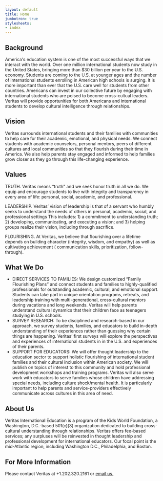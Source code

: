 ```yaml
---
layout: default
title: Home
jumbotron: true
stylesheets:
- index
---
```


## Background
America's education system is one of the most successful ways that we interact with the world. Over one million international students now study in the United States, bringing more than $30 billion per year to the U.S. economy. Students are coming to the U.S. at younger ages and the number of international students enrolling in American high schools is surging. It is more important than ever that the U.S. care well for students from other countries. Americans can invest in our collective future by engaging with international students who are poised to become cross-cultual leaders. Veritas will provide opportunities for both Americans and international students to develop cultural intelligence through relationships.

## Vision
Veritas surrounds international students and their families with communities to help care for their academic, emotional, and physical needs. We connect students with academic counselors, personal mentors,  peers of different cultures and  local communities so that they  flourish during their time in America. We also help parents stay engaged and informed to help families grow closer as they go through this life-changing experience.

## Values
TRUTH. Veritas means “truth" and we seek honor truth in all we do. We equip and encourage students to live with integrity and transparency in every area of life: personal, social, academic, and professional.

LEADERSHIP.  Veritas’ vision of leadership is that of a servant who humbly seeks to understand the needs of others in personal,  academic, social, and professional settings This includes: 1) a commitment to understanding truth; 2) developing, communicating, and executing a vision; and 3) helping groups realize their vision, including through sacrifice.

FLOURISHING. At Veritas, we believe that flourishing over a lifetime depends on building character (integrity, wisdom, and empathy) as well as cultivating achievement ( communication skills, prioritization, follow-through).

## What We Do
* DIRECT SERVICES TO FAMILIES: We design customized “Family Flourishing Plans” and connect students and families to highly-qualified professionals for outstanding academic, cultural, and emotional support. Students can take part in unique orientation programs, retreats, and leadership training with multi-generational, cross-cultural mentors during vacations and long weekends. Veritas will help parents understand cultural dynamics that their children face as teenagers studying in U.S. schools. 
* SURVEY RESEARCH: To be disciplined and research-based in our approach, we survey students, families, and educators to build in-depth understanding of their experiences rather than guessing why certain things are happening. Veritas’ first surveys will explore the perspectives and experiences of international students in in the U.S. and experiences of their parents.
* SUPPORT FOR EDUCATORS:  We will offer thought leadership to the education sector to support holistic flourishing of international student families and their cultural inclusion within American society. We will publish on topics of interest to this community and hold professional development workshops and training programs. Veritas will also serve work with educators to serve families whose children have addressing special needs, including culture shock/mental health. It is particularly important to help parents and service-providers effectively communicate across cultures in this area of need. 

## About Us
Veritas International Education is a program of the Kids World Foundation, a Washington, D.C.-based 501(c)(3) organization dedicated to building cross-cultural understanding through relationships. Veritas offers fee-based services; any surpluses will be reinvested in thought leadership and professional development for international educators. Our focal point is the mid-Atlantic region, including Washington D.C., Philadelphia, and Boston.

## For More Information
Please contact Veritas at +1.202.320.2161 or <a href onclick="emailMe('info');">email us.
